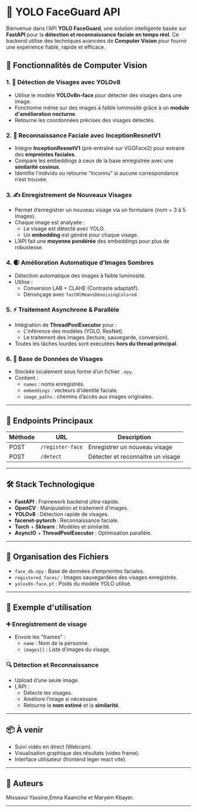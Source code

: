 # 🧠 YOLO FaceGuard API

Bienvenue dans l'API **YOLO FaceGuard**, une solution intelligente basée sur **FastAPI** pour la **détection et reconnaissance faciale en temps réel**. Ce backend utilise des techniques avancées de **Computer Vision** pour fournir une expérience fiable, rapide et efficace.

## 🚀 Fonctionnalités de Computer Vision

### 1. 📸 Détection de Visages avec YOLOv8
- Utilise le modèle **YOLOv8n-face** pour détecter des visages dans une image.
- Fonctionne même sur des images à faible luminosité grâce à un **module d'amélioration nocturne**.
- Retourne les coordonnées précises des visages détectés.

### 2. 🧬 Reconnaissance Faciale avec InceptionResnetV1
- Intègre **InceptionResnetV1** (pré-entraîné sur VGGFace2) pour extraire des **empreintes faciales**.
- Compare les embeddings à ceux de la base enregistrée avec une **similarité cosinus**.
- Identifie l’individu ou retourne “Inconnu” si aucune correspondance n’est trouvée.

### 3. ✍️ Enregistrement de Nouveaux Visages
- Permet d’enregistrer un nouveau visage via un formulaire (nom + 3 à 5 images).
- Chaque image est analysée :
  - Le visage est détecté avec YOLO.
  - Un **embedding** est généré pour chaque visage.
- L’API fait une **moyenne pondérée** des embeddings pour plus de robustesse.

### 4. 🌒 Amélioration Automatique d’Images Sombres
- Détection automatique des images à faible luminosité.
- Utilise :
  - Conversion LAB + CLAHE (Contraste adaptatif).
  - Dénonçage avec `fastNlMeansDenoisingColored`.

### 5. ⚡ Traitement Asynchrone & Parallèle
- Intégration de **ThreadPoolExecutor** pour :
  - L'inférence des modèles (YOLO, ResNet).
  - Le traitement des images (lecture, sauvegarde, conversion).
- Toutes les tâches lourdes sont exécutées **hors du thread principal**.

### 6. 💾 Base de Données de Visages
- Stockée localement sous forme d’un fichier `.npy`.
- Contient :
  - `names` : noms enregistrés.
  - `embeddings` : vecteurs d’identité faciale.
  - `image_paths` : chemins d’accès aux images originales.

---

## 🔌 Endpoints Principaux

| Méthode | URL               | Description                      |
|--------|-------------------|----------------------------------|
| POST   | `/register-face`  | Enregistrer un nouveau visage   |
| POST   | `/detect`         | Détecter et reconnaître un visage |

---

## 🛠️ Stack Technologique

- **FastAPI** : Framework backend ultra-rapide.
- **OpenCV** : Manipulation et traitement d’images.
- **YOLOv8** : Détection rapide de visages.
- **facenet-pytorch** : Reconnaissance faciale.
- **Torch** + **Sklearn** : Modèles et similarité.
- **AsyncIO** + **ThreadPoolExecutor** : Optimisation parallèle.

---

## 📂 Organisation des Fichiers

- `face_db.npy` : Base de données d’empreintes faciales.
- `registered_faces/` : Images sauvegardées des visages enregistrés.
- `yolov8n-face.pt` : Poids du modèle YOLO utilisé.

---

## 🧪 Exemple d'utilisation

### ➕ Enregistrement de visage
- Envoie les "frames" :
  - `name` : Nom de la personne.
  - `images[]` : Liste d’images du visage.

### 🔍 Détection et Reconnaissance
- Upload d’une seule image.
- L’API :
  - Détecte les visages.
  - Améliore l’image si nécessaire.
  - Retourne le **nom estimé** et la **similarité**.

---

## 📦 À venir
- Suivi vidéo en direct (Webcam).
- Visualisation graphique des résultats (video frame).
- Interface utilisateur (frontend léger react vite).

---

## 👤 Auteurs
Missaoui Yassine,Emna Kaaniche et Maryem Kbayer.

---

